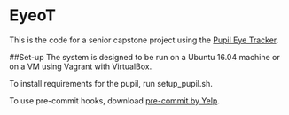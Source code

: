 # EyeoT
This is the code for a senior capstone project using the [Pupil Eye Tracker](pupil-labs.com).

##Set-up
The system is designed to be run on a Ubuntu 16.04 machine or on a VM using Vagrant with VirtualBox.

To install requirements for the pupil, run setup_pupil.sh.

To use pre-commit hooks, download [pre-commit by Yelp](http://www.pre-commit.com).

